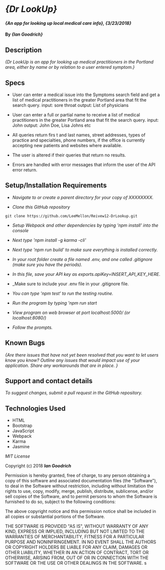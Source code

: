 # _{Dr LookUp}_

#### _{An app for looking up local medical care info}, {3/23/2018}_

#### By _**{Ian Goodrich}**_

## Description

_{Dr LookUp is an app for looking up medical practitioners in the Portland area, either by name or by relation to a user entered symptom.}_

## Specs

* User can enter a medical issue into the Symptoms search field and get a list of medical practitioners in the greater Portland area that fit the search query.
  input: sore throat
  output: List of physicians

* User can enter a full or partial name to receive a list of medical practitioners in the greater Portland area that fit the search query.
  input: John
  output: John Doe, Lisa Johns etc

* All queries return firs t and last names, street addresses, types of practice and specialties, phone numbers, if the office is currently accepting new patients and websites where available.  

* The user is altered if their queries that return no results.

* Errors are handled with error messages that inform the user of the API error return.

## Setup/Installation Requirements

* _Navigate to or create a parent directory for your copy of XXXXXXXX._

* _Clone this GitHub repository_

```
git clone https://github.com/LeeMellon/Reivew12-DrLookup.git
```

* _Setup Webpack and other dependencies by typing 'npm install' into the console_

* _Next type 'npm install -g karma -cli'_

* _Next type 'npm run build' to make sure everything is installed correctly._

* _In your root folder create a file named .env, and one called .gitignore (make sure you have the periods)._

* _In this file, save your API key as exports.apiKey=INSERT_API_KEY_HERE._

* _Make sure to include your .env file in your .gitignore file.   

* _You can type 'npm test' to run the testing routine._

* _Run the program by typing 'npm run start_

* _View program on web browser at port localhost:5000/ (or localhost:8080/)_

* _Follow the prompts._

## Known Bugs

_{Are there issues that have not yet been resolved that you want to let users know you know?  Outline any issues that would impact use of your application.  Share any workarounds that are in place. }_

## Support and contact details

_To suggest changes, submit a pull request in the GitHub repository._

## Technologies Used

* HTML
* Bootstrap
* JavaScript
* Webpack
* Karma
* Jasmine


*MIT License*

Copyright (c) 2018 **_Ian Goodrich_**

Permission is hereby granted, free of charge, to any person obtaining a copy
of this software and associated documentation files (the "Software"), to deal
in the Software without restriction, including without limitation the rights
to use, copy, modify, merge, publish, distribute, sublicense, and/or sell
copies of the Software, and to permit persons to whom the Software is
furnished to do so, subject to the following conditions:

The above copyright notice and this permission notice shall be included in all
copies or substantial portions of the Software.

THE SOFTWARE IS PROVIDED "AS IS", WITHOUT WARRANTY OF ANY KIND, EXPRESS OR
IMPLIED, INCLUDING BUT NOT LIMITED TO THE WARRANTIES OF MERCHANTABILITY,
FITNESS FOR A PARTICULAR PURPOSE AND NONINFRINGEMENT. IN NO EVENT SHALL THE
AUTHORS OR COPYRIGHT HOLDERS BE LIABLE FOR ANY CLAIM, DAMAGES OR OTHER
LIABILITY, WHETHER IN AN ACTION OF CONTRACT, TORT OR OTHERWISE, ARISING FROM,
OUT OF OR IN CONNECTION WITH THE SOFTWARE OR THE USE OR OTHER DEALINGS IN THE
SOFTWARE.
s
